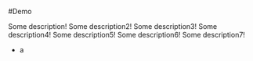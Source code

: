 #Demo

Some description!
Some description2!
Some description3!
Some description4!
Some description5!
Some description6!
Some description7!

- a
